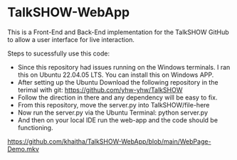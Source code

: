 # TalkSHOW-WebApp
 This is a Front-End and Back-End implementation for the TalkSHOW GitHub to allow a user interface for live interaction.

Steps to sucessfully use this code:
- Since this repository had issues running on the Windows terminals. I ran this on Ubuntu 22.04.05 LTS. You can install this on Windows APP.
- After setting up the Ubuntu Download the following repository in the terimal with git: https://github.com/yhw-yhw/TalkSHOW
- Follow the direction in there and any dependency will be easy to fix.
- From this repository, move the server.py into TalkSHOW/file-here
- Now run the server.py via the Ubuntu Terminal: python server.py
- And then on your local IDE run the web-app and the code should be functioning.


https://github.com/khaitha/TalkSHOW-WebApp/blob/main/WebPage-Demo.mkv
